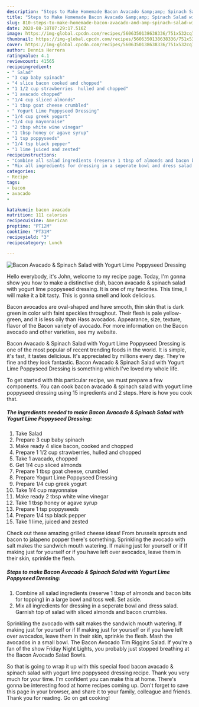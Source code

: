 ```yaml
---
description: "Steps to Make Homemade Bacon Avacado &amp;amp; Spinach Salad with Yogurt Lime Poppyseed Dressing"
title: "Steps to Make Homemade Bacon Avacado &amp;amp; Spinach Salad with Yogurt Lime Poppyseed Dressing"
slug: 810-steps-to-make-homemade-bacon-avacado-and-amp-spinach-salad-with-yogurt-lime-poppyseed-dressing
date: 2020-08-18T07:29:17.516Z
image: https://img-global.cpcdn.com/recipes/5606350138638336/751x532cq70/bacon-avacado-spinach-salad-with-yogurt-lime-poppyseed-dressing-recipe-main-photo.jpg
thumbnail: https://img-global.cpcdn.com/recipes/5606350138638336/751x532cq70/bacon-avacado-spinach-salad-with-yogurt-lime-poppyseed-dressing-recipe-main-photo.jpg
cover: https://img-global.cpcdn.com/recipes/5606350138638336/751x532cq70/bacon-avacado-spinach-salad-with-yogurt-lime-poppyseed-dressing-recipe-main-photo.jpg
author: Dennis Herrera
ratingvalue: 4.1
reviewcount: 41565
recipeingredient:
- " Salad"
- "3 cup baby spinach"
- "4 slice bacon cooked and chopped"
- "1 1/2 cup strawberries  hulled and chopped"
- "1 avacado chopped"
- "1/4 cup sliced almonds"
- "1 tbsp goat cheese crumbled"
- " Yogurt Lime Poppyseed Dressing"
- "1/4 cup greek yogurt"
- "1/4 cup mayonnaise"
- "2 tbsp white wine vinegar"
- "1 tbsp honey or agave syrup"
- "1 tsp poppyseeds"
- "1/4 tsp black pepper"
- "1 lime juiced and zested"
recipeinstructions:
- "Combine all salad ingredients (reserve 1 tbsp of almonds and bacon bits for topping) in a large bowl and toss well. Set aside."
- "Mix all ingredients for dressing in a seperate bowl and dress salad. Garnish top of salad with sliced almonds and bacon crumbles."
categories:
- Recipe
tags:
- bacon
- avacado
- 

katakunci: bacon avacado  
nutrition: 111 calories
recipecuisine: American
preptime: "PT12M"
cooktime: "PT31M"
recipeyield: "3"
recipecategory: Lunch

---
```



![Bacon Avacado &amp; Spinach Salad with Yogurt Lime Poppyseed Dressing](https://img-global.cpcdn.com/recipes/5606350138638336/751x532cq70/bacon-avacado-spinach-salad-with-yogurt-lime-poppyseed-dressing-recipe-main-photo.jpg)

Hello everybody, it's John, welcome to my recipe page. Today, I'm gonna show you how to make a distinctive dish, bacon avacado &amp; spinach salad with yogurt lime poppyseed dressing. It is one of my favorites. This time, I will make it a bit tasty. This is gonna smell and look delicious.

Bacon avocados are oval-shaped and have smooth, thin skin that is dark green in color with faint speckles throughout. Their flesh is pale yellow-green, and it is less oily than Hass avocados. Appearance, size, texture, flavor of the Bacon variety of avocado. For more information on the Bacon avocado and other varieties, see my website.

Bacon Avacado &amp; Spinach Salad with Yogurt Lime Poppyseed Dressing is one of the most popular of recent trending foods in the world. It is simple, it's fast, it tastes delicious. It's appreciated by millions every day. They're fine and they look fantastic. Bacon Avacado &amp; Spinach Salad with Yogurt Lime Poppyseed Dressing is something which I've loved my whole life.


To get started with this particular recipe, we must prepare a few components. You can cook bacon avacado &amp; spinach salad with yogurt lime poppyseed dressing using 15 ingredients and 2 steps. Here is how you cook that.

<!--inarticleads1-->

##### The ingredients needed to make Bacon Avacado &amp; Spinach Salad with Yogurt Lime Poppyseed Dressing:

1. Take  Salad
1. Prepare 3 cup baby spinach
1. Make ready 4 slice bacon, cooked and chopped
1. Prepare 1 1/2 cup strawberries,  hulled and chopped
1. Take 1 avacado, chopped
1. Get 1/4 cup sliced almonds
1. Prepare 1 tbsp goat cheese, crumbled
1. Prepare  Yogurt Lime Poppyseed Dressing
1. Prepare 1/4 cup greek yogurt
1. Take 1/4 cup mayonnaise
1. Make ready 2 tbsp white wine vinegar
1. Take 1 tbsp honey or agave syrup
1. Prepare 1 tsp poppyseeds
1. Prepare 1/4 tsp black pepper
1. Take 1 lime, juiced and zested


Check out these amazing grilled cheese ideas! From brussels sprouts and bacon to jalapeno popper there&#39;s something. Sprinkling the avocado with salt makes the sandwich mouth watering. If making just for yourself or if If making just for yourself or if you have left over avocados, leave them in their skin, sprinkle the flesh. 

<!--inarticleads2-->

##### Steps to make Bacon Avacado &amp; Spinach Salad with Yogurt Lime Poppyseed Dressing:

1. Combine all salad ingredients (reserve 1 tbsp of almonds and bacon bits for topping) in a large bowl and toss well. Set aside.
1. Mix all ingredients for dressing in a seperate bowl and dress salad. Garnish top of salad with sliced almonds and bacon crumbles.


Sprinkling the avocado with salt makes the sandwich mouth watering. If making just for yourself or if If making just for yourself or if you have left over avocados, leave them in their skin, sprinkle the flesh. Mash the avocados in a small bowl. The Bacon Avocado Tim Riggins Salad. If you&#39;re a fan of the show Friday Night Lights, you probably just stopped breathing at the Bacon Avocado Salad Bowls. 

So that is going to wrap it up with this special food bacon avacado &amp; spinach salad with yogurt lime poppyseed dressing recipe. Thank you very much for your time. I'm confident you can make this at home. There's gonna be interesting food at home recipes coming up. Don't forget to save this page in your browser, and share it to your family, colleague and friends. Thank you for reading. Go on get cooking!
